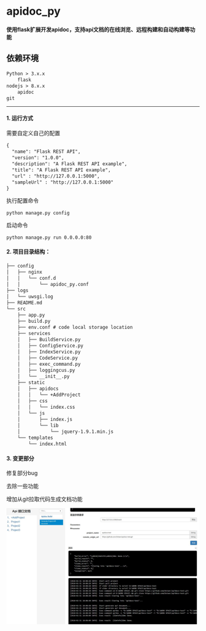 apidoc_py
=====
#### 使用flask扩展开发apidoc，支持api文档的在线浏览、远程构建和自动构建等功能

依赖环境
--------
```
Python > 3.x.x  
    flask   
nodejs > 8.x.x  
    apidoc
git
```


------
#### 1. 运行方式
需要自定义自己的配置

```
{
  "name": "Flask REST API",
  "version": "1.0.0",
  "description": "A Flask REST API example",
  "title": "A Flask REST API example",
  "url" : "http://127.0.0.1:5000",
  "sampleUrl" : "http://127.0.0.1:5000"
}
```
执行配置命令

```
python manage.py config
```

启动命令

```
python manage.py run 0.0.0.0:80
```


#### 2. 项目目录结构：
```
├── config
│   ├── nginx
│   │   └── conf.d
│   │       └── apidoc_py.conf
├── logs
│   └── uwsgi.log
├── README.md
└── src
    ├── app.py
    ├── build.py
    ├── env.conf # code local storage location
    ├── services
    │   ├── BuildService.py
    │   ├── ConfigService.py
    │   ├── IndexService.py
    │   ├── CodeService.py    
    │   ├── exec_command.py    
    │   ├── loggingcus.py    
    │   └── __init__.py
    ├── static
    │   ├── apidocs
    │   │   └── +AddProject
    │   ├── css
    │   │   └── index.css
    │   └── js
    │       ├── index.js
    │       └── lib
    │           └── jquery-1.9.1.min.js
    └── templates
        └── index.html
```
#### 3. 变更部分
修复部分bug

去除一些功能

增加从git拉取代码生成文档功能

![Example Screenshot](example.jpg "")


